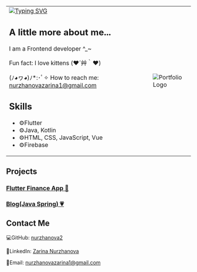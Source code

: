
<!DOCTYPE html>
<html lang="en">
<body>
    <table>
        <tr>
            <td>
                <a href="https://git.io/typing-svg"><img src="https://readme-typing-svg.demolab.com?font=Tektur&weight=700&size=23&pause=500&color=F72EA9&width=435&lines=Hi,+I'am+Zarina+Nurzhanova+o((>ω< ))oo((>ω< ))o;" alt="Typing SVG" /></a>
                <h2>A little more about me...</h2>
                <p> I am a Frontend developer ^_~ </p>
                <p> Fun fact: I love kittens (❤️´艸｀❤️)</p>
                <p> (ﾉ◕ヮ◕)ﾉ*:･ﾟ✧ How to reach me: <a href="mailto:nurzhanovazarina1@gmail.com">nurzhanovazarina1@gmail.com</a> </p>
                <h2>Skills</h2>
                <ul>
            <li>⚙️Flutter</li>
            <li>⚙️Java, Kotlin</li>
            <li>⚙️HTML, CSS, JavaScript, Vue</li>
            <li>⚙️Firebase</li>
        </ul>
            </td>
            <td>
                <img src="https://i.pinimg.com/564x/80/8e/0c/808e0c35f708accf8b2c51ed1d6cfeb0.jpg" alt="Portfolio Logo">
            </td>
        </tr>
    </table>
    <div class="container">
        <h2>Projects</h2>
        <h3><a href="https://github.com/nurzhanova2/flutter-finance-app-">Flutter Finance App 🐇</a></h3>
        <h3><a href="https://github.com/nurzhanova2/bl0g.DIAZ">Blog(Java Spring) 💗</a></h3>



</body>
<div class="contact-info">
            <h2>Contact Me</h2>
            <p>💻GitHub: <a href="https://github.com/nurzhanova2">nurzhanova2</a></p>
            <p>👀LinkedIn: <a href="https://www.linkedin.com/in/zarina-nurzhanova-6a72891b5/">Zarina Nurzhanova</a></p>
            <p>📩Email: <a href="mailto:nurzhanovazarina1@gmail.com">nurzhanovazarina1@gmail.com</a></p>   
</div>
<div>
    
</div>
</html>

